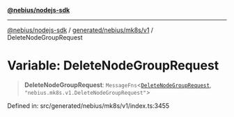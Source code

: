 [**@nebius/nodejs-sdk**](../../../../../README.md)

***

[@nebius/nodejs-sdk](../../../../../README.md) / [generated/nebius/mk8s/v1](../README.md) / DeleteNodeGroupRequest

# Variable: DeleteNodeGroupRequest

> **DeleteNodeGroupRequest**: `MessageFns`\<[`DeleteNodeGroupRequest`](../interfaces/DeleteNodeGroupRequest.md), `"nebius.mk8s.v1.DeleteNodeGroupRequest"`\>

Defined in: src/generated/nebius/mk8s/v1/index.ts:3455
